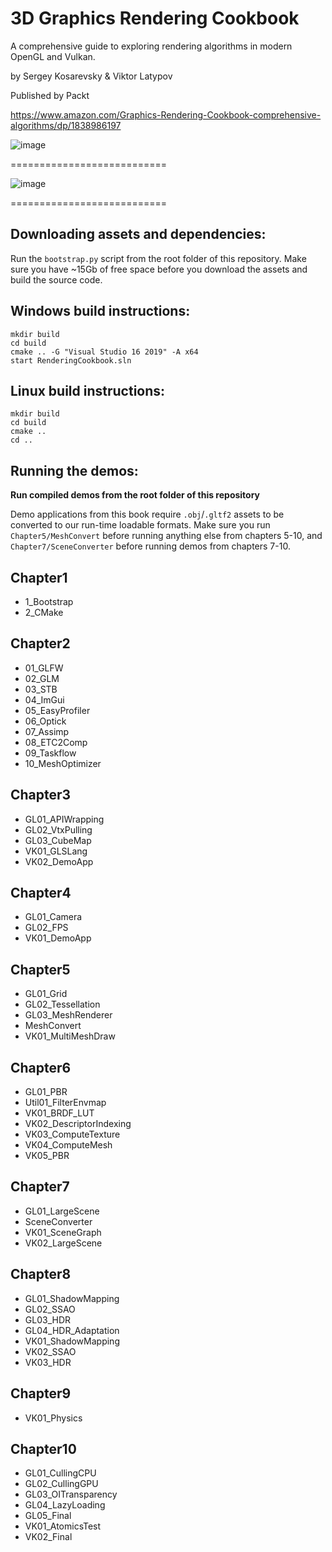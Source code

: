 # 3D Graphics Rendering Cookbook
A comprehensive guide to exploring rendering algorithms in modern OpenGL and Vulkan.

by Sergey Kosarevsky & Viktor Latypov

Published by Packt

https://www.amazon.com/Graphics-Rendering-Cookbook-comprehensive-algorithms/dp/1838986197

![image](https://user-images.githubusercontent.com/2510143/124914444-05144f80-dff9-11eb-8753-62667b6543ca.png)

===========================

![image](https://user-images.githubusercontent.com/2510143/120815793-d538de80-c558-11eb-9a0b-149b1212a442.png)

===========================

Downloading assets and dependencies:
------------------------------------

Run the `bootstrap.py` script from the root folder of this repository. Make sure you have ~15Gb of free space before you download the assets and build the source code.

Windows build instructions:
---------------------------

```
mkdir build
cd build
cmake .. -G "Visual Studio 16 2019" -A x64
start RenderingCookbook.sln
```

Linux build instructions:
-------------------------

```
mkdir build
cd build
cmake ..
cd ..
```

Running the demos:
------------------

**Run compiled demos from the root folder of this repository**

Demo applications from this book require `.obj`/`.gltf2` assets to be converted to our run-time loadable formats.
Make sure you run `Chapter5/MeshConvert` before running anything else from chapters 5-10,
and `Chapter7/SceneConverter` before running demos from chapters 7-10.

Chapter1
--------

* 1_Bootstrap
* 2_CMake

Chapter2
--------

* 01_GLFW
* 02_GLM
* 03_STB
* 04_ImGui
* 05_EasyProfiler
* 06_Optick
* 07_Assimp
* 08_ETC2Comp
* 09_Taskflow
* 10_MeshOptimizer

Chapter3
--------

* GL01_APIWrapping
* GL02_VtxPulling
* GL03_CubeMap
* VK01_GLSLang
* VK02_DemoApp

Chapter4
--------

* GL01_Camera
* GL02_FPS
* VK01_DemoApp

Chapter5
--------

* GL01_Grid
* GL02_Tessellation
* GL03_MeshRenderer
* MeshConvert
* VK01_MultiMeshDraw

Chapter6
--------

* GL01_PBR
* Util01_FilterEnvmap
* VK01_BRDF_LUT
* VK02_DescriptorIndexing
* VK03_ComputeTexture
* VK04_ComputeMesh
* VK05_PBR

Chapter7
--------

* GL01_LargeScene
* SceneConverter
* VK01_SceneGraph
* VK02_LargeScene

Chapter8
--------

* GL01_ShadowMapping
* GL02_SSAO
* GL03_HDR
* GL04_HDR_Adaptation
* VK01_ShadowMapping
* VK02_SSAO
* VK03_HDR

Chapter9
--------

* VK01_Physics

Chapter10
---------

* GL01_CullingCPU
* GL02_CullingGPU
* GL03_OITransparency
* GL04_LazyLoading
* GL05_Final
* VK01_AtomicsTest
* VK02_Final
